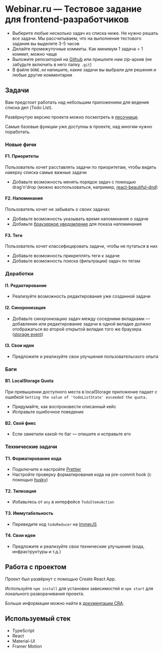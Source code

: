 # Webinar.ru — Тестовое задание для frontend-разработчиков

- Выберите любые несколько задач из списка ниже. Не нужно решать все задачи.
  Мы рассчитываем, что на выполнение тестового задания вы выделите 3-5 часов
- Делайте промежуточные коммиты. Как минимум 1 задача = 1 коммит, можно чаще
- Выложите репозиторий на [Github](https://github.com) или пришлите нам zip-архив 
  (не забудьте включить в него папку `.git`)
- В файле `DONE.md` напишите, какие задачи вы выбрали для решения и любые другие комментарии

## Задачи

Вам предстоит работать над небольшим приложением для ведения списка дел (Todo List).

Развёрнутую версию проекта можно посмотреть в [песочнице](https://codesandbox.io/s/distracted-yalow-t5dpj?file=/src/App.tsx).

Самые базовые функции уже доступны в проекте, над многим нужно поработать. 

### Новые фичи

#### F1. Приоритеты
Пользователь хочет расставлять задачи по приоритетам, 
чтобы видеть наверху списка самые важные задачи

- Добавьте возможность менять порядок задач с помощью drag'n'drop 
  (можно воспользоваться, например, [react-beautiful-dnd](https://github.com/atlassian/react-beautiful-dnd))

#### F2. Напоминания
Пользователь хочет не забывать о своих задачах

- Добавьте возможность указывать время напоминания о задаче
- Добавьте [браузерное уведомление](https://developer.mozilla.org/en-US/docs/Web/API/notification) 
  для показа напоминания

#### F3. Теги
Пользователь хочет классифицировать задачи, чтобы не путаться в них

- Добавьте возможность прикреплять теги к задаче
- Добавьте возможность поиска (фильтрации) задач по тегам

### Доработки

#### I1. Редактирование
- Реализуйте возможность редактирования уже созданной задачи

#### I2. Синхронизация
- Добавьте синхронизацию задач между соседними вкладками — добавление 
  или редактирование задачи в одной вкладке должно отображаться 
  во второй открытой вкладке того же браузера
  ([storage event](https://developer.mozilla.org/en-US/docs/Web/API/Window/storage_event))

#### I3. Свои идеи
- Предложите и реализуйте свои улучшения пользовательского опыта

### Баги

#### B1. LocalStorage Quota
При превышении доступного места в localStorage приложение падает с ошибкой
`Setting the value of 'todoListState' exceeded the quota.`

- Придумайте, как воспроизвести описанный кейс
- Исправьте ошибочное поведение

#### B2. Свой фикс
- Если заметили какой-то баг — опишите и исправьте его 
  
### Технические задачи

#### T1. Форматирование кода
- Подключите и настройте [Prettier](https://prettier.io/)
- Настройте проверку форматирования кода на pre-commit hook 
  (с помощью [husky](https://github.com/typicode/husky))
  
#### T2. Типизация
- Избавьтесь от `any` в интерфейсе `TodoItemsAction` 

#### T3. Иммутабельность
- Переведите код `todoReducer` на [ImmerJS](https://immerjs.github.io/immer/)

#### T4. Свои идеи
- Предложите и реализуйте свои технические улучшения (кода, инфраструктуры и т.д.)

## Работа с проектом

Проект был развёрнут с помощью Create React App.

Используйте `npm install` для установки зависимостей и `npm start` 
для локального разворачивания проекта.

Больше информации можно найти в 
[документации CRA](https://facebook.github.io/create-react-app/docs/getting-started).

## Используемый стек

- TypeScript
- React
- Material-UI
- Framer Motion